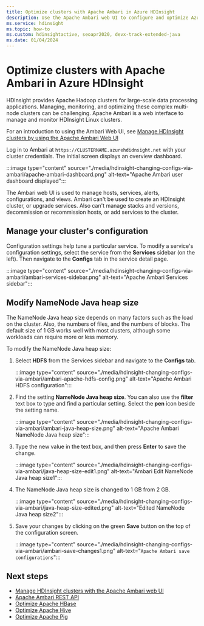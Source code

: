 ```yaml
---
title: Optimize clusters with Apache Ambari in Azure HDInsight
description: Use the Apache Ambari web UI to configure and optimize Azure HDInsight clusters.
ms.service: hdinsight
ms.topic: how-to
ms.custom: hdinsightactive, seoapr2020, devx-track-extended-java
ms.date: 01/04/2024
---
```


# Optimize clusters with Apache Ambari in Azure HDInsight

HDInsight provides Apache Hadoop clusters for large-scale data processing applications. Managing, monitoring, and optimizing these complex multi-node clusters can be challenging. Apache Ambari is a web interface to manage and monitor HDInsight Linux clusters.

For an introduction to using the Ambari Web UI, see [Manage HDInsight clusters by using the Apache Ambari Web UI](hdinsight-hadoop-manage-ambari.md)

Log in to  Ambari at `https://CLUSTERNAME.azurehdidnsight.net` with your cluster credentials. The initial screen  displays an overview dashboard.

:::image type="content" source="./media/hdinsight-changing-configs-via-ambari/apache-ambari-dashboard.png" alt-text="Apache Ambari user dashboard displayed":::

The Ambari web UI is used to manage hosts, services, alerts, configurations, and views. Ambari can't be used to create an HDInsight cluster, or upgrade services. Also can't manage stacks and versions, decommission or recommission hosts, or add services to the cluster.

## Manage your cluster's configuration

Configuration settings help tune a particular service. To modify a service's configuration settings, select the service from the **Services** sidebar (on the left). Then navigate to the **Configs** tab in the service detail page.

:::image type="content" source="./media/hdinsight-changing-configs-via-ambari/ambari-services-sidebar.png" alt-text="Apache Ambari Services sidebar":::

## Modify NameNode Java heap size

The NameNode Java heap size depends on many factors such as the load on the cluster. Also, the numbers of files, and the numbers of blocks. The default size of 1 GB works well with most clusters, although some workloads can require more or less memory.

To modify the NameNode Java heap size:

1. Select **HDFS** from the Services sidebar and navigate to the **Configs** tab.

    :::image type="content" source="./media/hdinsight-changing-configs-via-ambari/ambari-apache-hdfs-config.png" alt-text="Apache Ambari HDFS configuration":::

1. Find the setting **NameNode Java heap size**. You can also use the **filter** text box to type and find a particular setting. Select the **pen** icon beside the setting name.

    :::image type="content" source="./media/hdinsight-changing-configs-via-ambari/ambari-java-heap-size.png" alt-text="Apache Ambari NameNode Java heap size":::

1. Type the new value in the text box, and then press **Enter** to save the change.

    :::image type="content" source="./media/hdinsight-changing-configs-via-ambari/java-heap-size-edit1.png" alt-text="Ambari Edit NameNode Java heap size1":::

1. The NameNode Java heap size is changed to 1 GB from 2 GB.

    :::image type="content" source="./media/hdinsight-changing-configs-via-ambari/java-heap-size-edited.png" alt-text="Edited NameNode Java heap size2":::

1. Save your changes by clicking on the green **Save** button on the top of the configuration screen.

    :::image type="content" source="./media/hdinsight-changing-configs-via-ambari/ambari-save-changes1.png" alt-text="`Apache Ambari save configurations`":::

## Next steps

* [Manage HDInsight clusters with the Apache Ambari web UI](hdinsight-hadoop-manage-ambari.md)
* [Apache Ambari REST API](hdinsight-hadoop-manage-ambari-rest-api.md)
* [Optimize Apache HBase](./optimize-hbase-ambari.md)
* [Optimize Apache Hive](./optimize-hive-ambari.md)
* [Optimize Apache Pig](./optimize-pig-ambari.md)
